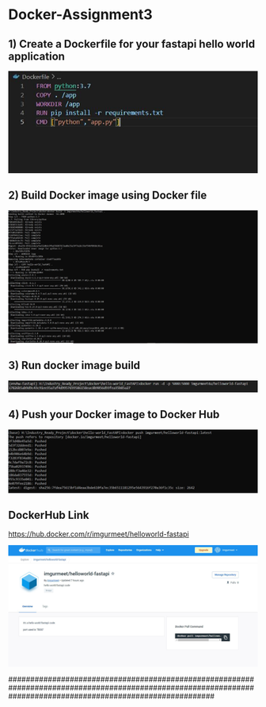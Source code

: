 # Docker-Assignment3

## 1) Create a Dockerfile for your fastapi hello world application

![](images/dockerfile.JPG)<br>

## 2) Build Docker image using Docker file

![](images/docker_build.JPG)<br>

## 3) Run docker image build 

![](images/docker_run.JPG)<br>

## 4) Push your Docker image to Docker Hub

![](images/docker_push.JPG)<br>


## DockerHub Link

https://hub.docker.com/r/imgurmeet/helloworld-fastapi

![](images/docker_push_dockerhub.JPG)<br>



###############################################################################################################################################################
